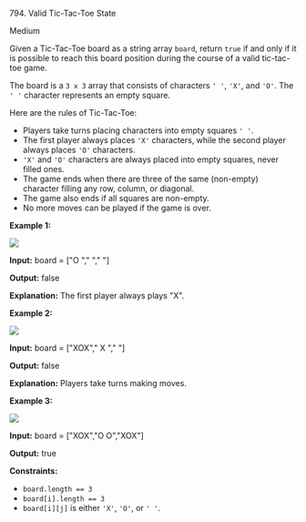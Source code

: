794\. Valid Tic-Tac-Toe State

Medium

Given a Tic-Tac-Toe board as a string array `board`, return `true` if and only if it is possible to reach this board position during the course of a valid tic-tac-toe game.

The board is a `3 x 3` array that consists of characters `' '`, `'X'`, and `'O'`. The `' '` character represents an empty square.

Here are the rules of Tic-Tac-Toe:

*   Players take turns placing characters into empty squares `' '`.
*   The first player always places `'X'` characters, while the second player always places `'O'` characters.
*   `'X'` and `'O'` characters are always placed into empty squares, never filled ones.
*   The game ends when there are three of the same (non-empty) character filling any row, column, or diagonal.
*   The game also ends if all squares are non-empty.
*   No more moves can be played if the game is over.

**Example 1:**

![](https://assets.leetcode.com/uploads/2021/05/15/tictactoe1-grid.jpg)

**Input:** board = ["O "," "," "]

**Output:** false

**Explanation:** The first player always plays "X".

**Example 2:**

![](https://assets.leetcode.com/uploads/2021/05/15/tictactoe2-grid.jpg)

**Input:** board = ["XOX"," X "," "]

**Output:** false

**Explanation:** Players take turns making moves.

**Example 3:**

![](https://assets.leetcode.com/uploads/2021/05/15/tictactoe4-grid.jpg)

**Input:** board = ["XOX","O O","XOX"]

**Output:** true

**Constraints:**

*   `board.length == 3`
*   `board[i].length == 3`
*   `board[i][j]` is either `'X'`, `'O'`, or `' '`.